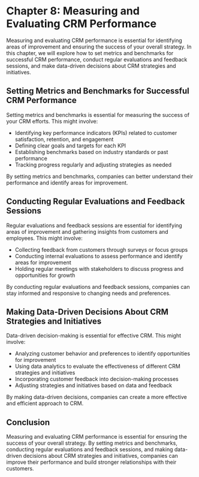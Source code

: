 Chapter 8: Measuring and Evaluating CRM Performance
===================================================

Measuring and evaluating CRM performance is essential for identifying areas of improvement and ensuring the success of your overall strategy. In this chapter, we will explore how to set metrics and benchmarks for successful CRM performance, conduct regular evaluations and feedback sessions, and make data-driven decisions about CRM strategies and initiatives.

Setting Metrics and Benchmarks for Successful CRM Performance
-------------------------------------------------------------

Setting metrics and benchmarks is essential for measuring the success of your CRM efforts. This might involve:

* Identifying key performance indicators (KPIs) related to customer satisfaction, retention, and engagement
* Defining clear goals and targets for each KPI
* Establishing benchmarks based on industry standards or past performance
* Tracking progress regularly and adjusting strategies as needed

By setting metrics and benchmarks, companies can better understand their performance and identify areas for improvement.

Conducting Regular Evaluations and Feedback Sessions
----------------------------------------------------

Regular evaluations and feedback sessions are essential for identifying areas of improvement and gathering insights from customers and employees. This might involve:

* Collecting feedback from customers through surveys or focus groups
* Conducting internal evaluations to assess performance and identify areas for improvement
* Holding regular meetings with stakeholders to discuss progress and opportunities for growth

By conducting regular evaluations and feedback sessions, companies can stay informed and responsive to changing needs and preferences.

Making Data-Driven Decisions About CRM Strategies and Initiatives
-----------------------------------------------------------------

Data-driven decision-making is essential for effective CRM. This might involve:

* Analyzing customer behavior and preferences to identify opportunities for improvement
* Using data analytics to evaluate the effectiveness of different CRM strategies and initiatives
* Incorporating customer feedback into decision-making processes
* Adjusting strategies and initiatives based on data and feedback

By making data-driven decisions, companies can create a more effective and efficient approach to CRM.

Conclusion
----------

Measuring and evaluating CRM performance is essential for ensuring the success of your overall strategy. By setting metrics and benchmarks, conducting regular evaluations and feedback sessions, and making data-driven decisions about CRM strategies and initiatives, companies can improve their performance and build stronger relationships with their customers.
